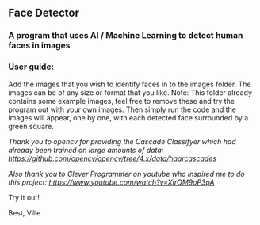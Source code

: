 ## Face Detector

### A program that uses AI / Machine Learning to detect human faces in images

### User guide: 
Add the images that you wish to identify faces in to the images folder. The images can be of any size or format that you like. Note: This folder already contains some example images, feel free to remove these and try the program out with your own images. Then simply run the code and the images will appear, one by one, with each detected face surrounded by a green square.

*Thank you to opencv for providing the Cascade Classifyer which had already been trained on large amounts of data: https://github.com/opencv/opencv/tree/4.x/data/haarcascades*

*Also thank you to Clever Programmer on youtube who inspired me to do this project: https://www.youtube.com/watch?v=XIrOM9oP3pA*

Try it out!

Best, Ville

